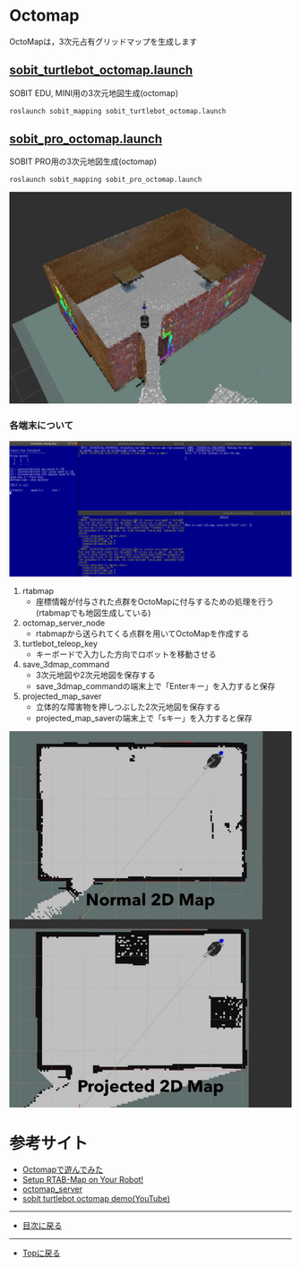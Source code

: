 # Octomap
OctoMapは，3次元占有グリッドマップを生成します

## [sobit_turtlebot_octomap.launch](/sobit_mapping/launch/sobit_turtlebot_octomap.launch)
SOBIT EDU, MINI用の3次元地図生成(octomap)

```bash
roslaunch sobit_mapping sobit_turtlebot_octomap.launch 
```

## [sobit_pro_octomap.launch](/sobit_mapping/launch/sobit_pro_octomap.launch)
SOBIT PRO用の3次元地図生成(octomap)

```bash
roslaunch sobit_mapping sobit_pro_octomap.launch 
```

<div align="center">
    <img src="doc/img/sobit_turtlebot_octomap.jpg" width="640">
</div> 

### 各端末について
<div align="center">
    <img src="doc/img/sobit_turtlebot_octomap_terminal.png" width="640">
</div> 

1. rtabmap
    - 座標情報が付与された点群をOctoMapに付与するための処理を行う(rtabmapでも地図生成している)
2. octomap_server_node
    - rtabmapから送られてくる点群を用いてOctoMapを作成する
3. turtlebot_teleop_key
    - キーボードで入力した方向でロボットを移動させる
4. save_3dmap_command
    - 3次元地図や2次元地図を保存する
    - save_3dmap_commandの端末上で「Enterキー」を入力すると保存
5. projected_map_saver
    - 立体的な障害物を押しつぶした2次元地図を保存する
    - projected_map_saverの端末上で「sキー」を入力すると保存
<div align="center">
    <img src="doc/img/nomal_map_and_projected_map.jpg" width="640">
</div> 

# 参考サイト
- [Octomapで遊んでみた](https://qiita.com/ryu_software/items/d13a70aacfc6a71cacdb#%E3%82%A4%E3%83%B3%E3%82%B9%E3%83%88%E3%83%BC%E3%83%AB)
- [Setup RTAB-Map on Your Robot!](http://wiki.ros.org/rtabmap_ros/Tutorials/SetupOnYourRobot)
- [octomap_server](http://wiki.ros.org/octomap_server)
- [sobit turtlebot octomap demo(YouTube)](https://www.youtube.com/watch?v=32QMeLIP2Yo)

---

- [目次に戻る](#sobit-mapping)

---

- [Topに戻る](https://gitlab.com/TeamSOBITS/sobit_navigation_stack#sobit-navigation-stack)

